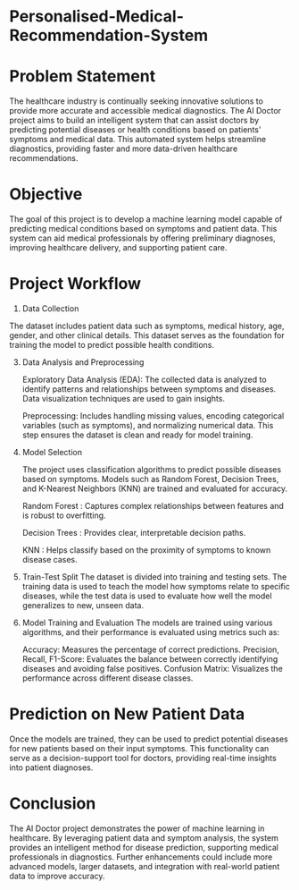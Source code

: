 # Personalised-Medical-Recommendation-System 

# Problem Statement
The healthcare industry is continually seeking innovative solutions to provide more accurate and accessible medical diagnostics. The AI Doctor project aims to build an intelligent system that can assist doctors by predicting potential diseases or health conditions based on patients' symptoms and medical data. This automated system helps streamline diagnostics, providing faster and more data-driven healthcare recommendations.

# Objective
The goal of this project is to develop a machine learning model capable of predicting medical conditions based on symptoms and patient data. This system can aid medical professionals by offering preliminary diagnoses, improving healthcare delivery, and supporting patient care.

# Project Workflow
1. Data Collection
   
The dataset includes patient data such as symptoms, medical history, age, gender, and other clinical details. This dataset serves as the foundation for training the model to predict possible health conditions.

3. Data Analysis and Preprocessing

    Exploratory Data Analysis (EDA): The collected data is analyzed to identify patterns and relationships between symptoms and diseases. Data visualization techniques are used to gain insights.
 
    Preprocessing: Includes handling missing values, encoding categorical variables (such as symptoms), and normalizing numerical data. This step ensures the dataset is clean and ready for model 
    training.

4. Model Selection
   
   The project uses classification algorithms to predict possible diseases based on symptoms. Models such as Random Forest, Decision Trees, and K-Nearest Neighbors (KNN) are trained and evaluated 
   for accuracy.

    Random Forest : Captures complex relationships between features and is robust to overfitting.
   
    Decision Trees : Provides clear, interpretable decision paths.
   
    KNN : Helps classify based on the proximity of symptoms to known disease cases.
  
6. Train-Test Split
The dataset is divided into training and testing sets. The training data is used to teach the model how symptoms relate to specific diseases, while the test data is used to evaluate how well the model generalizes to new, unseen data.

7. Model Training and Evaluation
The models are trained using various algorithms, and their performance is evaluated using metrics such as:

   Accuracy: Measures the percentage of correct predictions.
   Precision, Recall, F1-Score: Evaluates the balance between correctly identifying diseases and avoiding false positives.
   Confusion Matrix: Visualizes the performance across different disease classes.

# Prediction on New Patient Data
Once the models are trained, they can be used to predict potential diseases for new patients based on their input symptoms. This functionality can serve as a decision-support tool for doctors, providing real-time insights into patient diagnoses.

# Conclusion
The AI Doctor project demonstrates the power of machine learning in healthcare. By leveraging patient data and symptom analysis, the system provides an intelligent method for disease prediction, supporting medical professionals in diagnostics. Further enhancements could include more advanced models, larger datasets, and integration with real-world patient data to improve accuracy.
